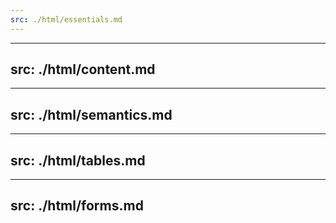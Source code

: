 ```yaml
---
src: ./html/essentials.md
---
```


---
src: ./html/content.md
---

---
src: ./html/semantics.md
---

---
src: ./html/tables.md
---

---
src: ./html/forms.md
---
